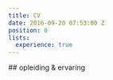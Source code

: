 ```yaml
---
title: CV
date: 2016-09-20 07:53:00 Z
position: 0
lists:
  experience: true
---
```


\## opleiding & ervaring